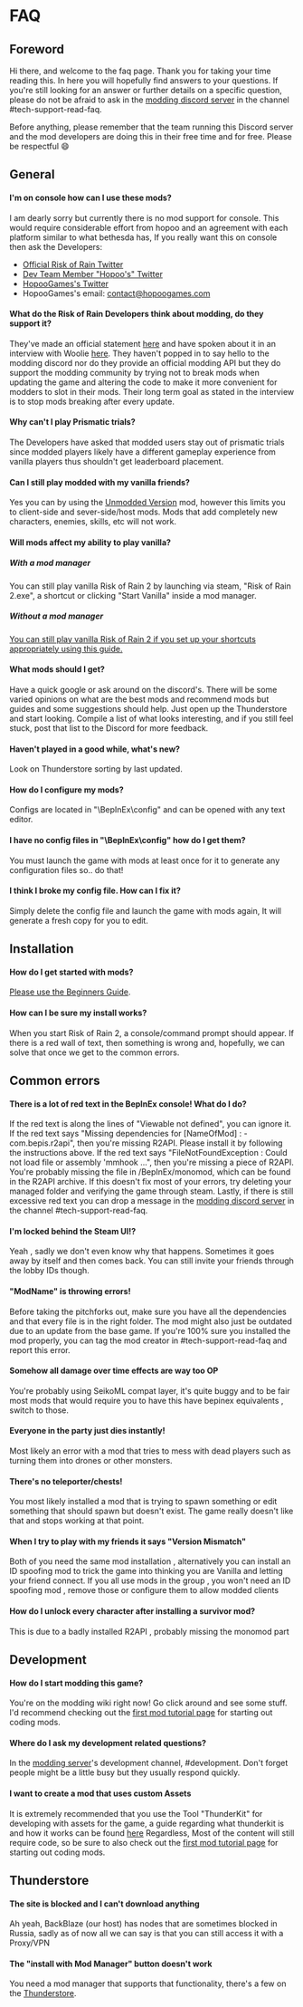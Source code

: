 # FAQ

## Foreword
Hi there, and welcome to the faq page. Thank you for taking your time reading this. In here you will hopefully find answers to your questions. If you're still looking for an answer or further details on a specific question, please do not be afraid to ask in the [modding discord server]( https://discord.gg/5MbXZvd) in the channel #tech-support-read-faq.

Before anything, please remember that the team running this Discord server and the mod developers are doing this in their free time and for free. Please be respectful :smile:

## General

#### I'm on console how can I use these mods?

I am dearly sorry but currently there is no mod support for console. This would require considerable effort from hopoo and an agreement with each platform similar to what bethesda has, If you really want this on console then ask the Developers:

- [Official Risk of Rain Twitter](https://twitter.com/RiskOfRain)
- [Dev Team Member "Hopoo's" Twitter](https://twitter.com/the_hopoo)
- [HopooGames's Twitter](https://twitter.com/HopooGames)
- HopooGames's email: contact@hopoogames.com

#### What do the Risk of Rain Developers think about modding, do they support it?

They've made an official statement [here](https://steamcommunity.com/games/632360/announcements/detail/2536008342705603109) and have spoken about it in an interview with Woolie [here](https://www.youtube.com/watch?v=j0Mpqfl3L50). They haven't popped in to say hello to the modding discord nor do they provide an official modding API but they do support the modding community by trying not to break mods when updating the game and altering the code to make it more convenient for modders to slot in their mods. Their long term goal as stated in the interview is to stop mods breaking after every update.

#### Why can't I play Prismatic trials?

The Developers have asked that modded users stay out of prismatic trials since modded players likely have a different gameplay experience from vanilla players thus shouldn't get leaderboard placement.

#### Can I still play modded with my vanilla friends?

Yes you can by using the [Unmodded Version](https://thunderstore.io/package/frostycpu/UnmoddedVersion/) mod, however this limits you to client-side and sever-side/host mods. Mods that add completely new characters, enemies, skills, etc will not work.

#### Will mods affect my ability to play vanilla?

##### With a mod manager

You can still play vanilla Risk of Rain 2 by launching via steam, "Risk of Rain 2.exe", a shortcut or clicking "Start Vanilla" inside a mod manager.

##### Without a mod manager

[You can still play vanilla Risk of Rain 2 if you set up your shortcuts appropriately using this guide.](https://github.com/risk-of-thunder/R2Wiki/wiki/Running-modded-and-unmodded-game-with-shortcuts)

#### What mods should I get?

Have a quick google or ask around on the discord's. There will be some varied opinions on what are the best mods and recommend mods but guides and some suggestions should help. Just open up the Thunderstore and start looking. Compile a list of what looks interesting, and if you still feel stuck, post that list to the Discord for more feedback.

#### Haven't played in a good while, what's new?

Look on Thunderstore sorting by last updated.

#### How do I configure my mods?

Configs are located in "\BepInEx\config" and can be opened with any text editor.

#### I have no config files in "\BepInEx\config" how do I get them?

You must launch the game with mods at least once for it to generate any configuration files so.. do that!

#### I think I broke my config file. How can I fix it?

Simply delete the config file and launch the game with mods again, It will generate a fresh copy for you to edit.

## Installation

#### How do I get started with mods?

[Please use the Beginners Guide](https://github.com/risk-of-thunder/R2Wiki/wiki/Beginner's-Guide-for-Modding-Risk-of-Rain-2).

#### How can I be sure my install works?
When you start Risk of Rain 2, a console/command prompt should appear. If there is a red wall of text, then something is wrong and, hopefully, we can solve that once we get to the common errors.

## Common errors

#### There is a lot of red text in the BepInEx console! What do I do?
If the red text is along the lines of "Viewable not defined", you can ignore it.
     If the red text says "Missing dependencies for [NameOfMod] : -com.bepis.r2api", then you're missing R2API. Please install it by following the instructions above.
     If the red text says "FileNotFoundException : Could not load file or assembly 'mmhook ...", then you're missing a piece of R2API. You're probably missing the file in /BepInEx/monomod, which can be found in the R2API archive.
     If this doesn't fix most of your errors, try deleting your managed folder and verifying the game through steam.
     Lastly, if there is still excessive red text you can drop a message in the [modding discord server]( https://discord.gg/5MbXZvd) in the channel #tech-support-read-faq.

#### I'm locked behind the Steam UI!?
Yeah , sadly we don't even know why that happens. Sometimes it goes away by itself and then comes back. You can still invite your friends through the lobby IDs though.

#### "ModName" is throwing errors!
Before taking the pitchforks out, make sure you have all the dependencies and that every file is in the right folder. The mod might also just be outdated due to an update from the base game.
     If you're 100% sure you installed the mod properly, you can tag the mod creator in #tech-support-read-faq and report this error.

#### Somehow all damage over time effects are way too OP
You're probably using SeikoML compat layer, it's quite buggy and to be fair most mods that would require you to have this have bepinex equivalents , switch to those.

#### Everyone in the party just dies instantly!
Most likely an error with a mod that tries to mess with dead players such as turning them into drones or other monsters.

#### There's no teleporter/chests!
You most likely installed a mod that is trying to spawn something or edit something that should spawn but doesn't exist. The game really doesn't like that and stops working at that point.

#### When I try to play with my friends it says "Version Mismatch"
Both of you need the same mod installation , alternatively you can install an ID spoofing mod to trick the game into thinking you are Vanilla and letting your friend connect. If you all use mods in the group , you won't need an ID spoofing mod , remove those or configure them to allow modded clients

#### How do I unlock every character after installing a survivor mod?
This is due to a badly installed R2API , probably missing the monomod part

## Development

#### How do I start modding this game?
You're on the modding wiki right now! Go click around and see some stuff. I'd recommend checking out the [first mod tutorial page](https://github.com/risk-of-thunder/R2Wiki/wiki/First-Mod) for starting out coding mods.

#### Where do I ask my development related questions?
In the [modding server]( https://discord.gg/5MbXZvd)'s development channel, #development. Don't forget people might be a little busy but they usually respond quickly.

#### I want to create a mod that uses custom Assets
It is extremely recommended that you use the Tool "ThunderKit" for developing with assets for the game, a guide regarding what thunderkit is and how it works can be found [here](https://github.com/risk-of-thunder/R2Wiki/wiki/Thunderkit:-First-Steps)
Regardless, Most of the content will still require code, so be sure to also check out the [first mod tutorial page](https://github.com/risk-of-thunder/R2Wiki/wiki/First-Mod) for starting out coding mods.

## Thunderstore

#### The site is blocked and I can't download anything
Ah yeah, BackBlaze (our host) has nodes that are sometimes blocked in Russia, sadly as of now all we can say is that you can still access it with a Proxy/VPN

#### The "install with Mod Manager" button doesn't work
You need a mod manager that supports that functionality, there's a few on the [Thunderstore](https://thunderstore.io/).